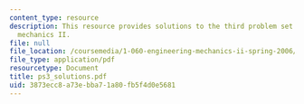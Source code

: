 ```yaml
---
content_type: resource
description: This resource provides solutions to the third problem set on engineering
  mechanics II.
file: null
file_location: /coursemedia/1-060-engineering-mechanics-ii-spring-2006/3873ecc8a73ebba71a80fb5f4d0e5681_ps3_solutions.pdf
file_type: application/pdf
resourcetype: Document
title: ps3_solutions.pdf
uid: 3873ecc8-a73e-bba7-1a80-fb5f4d0e5681
---
```

